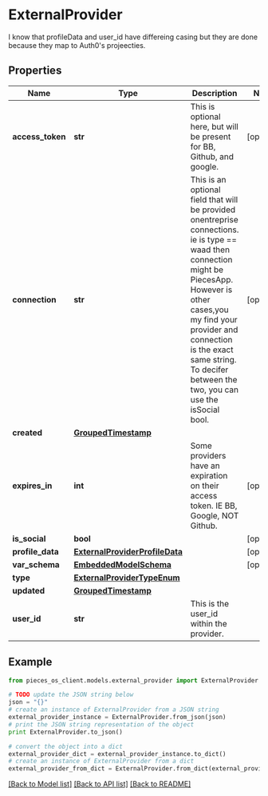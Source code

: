 # ExternalProvider

I know that profileData and user_id have differeing casing but they are done because they map to Auth0's projeecties.

## Properties
Name | Type | Description | Notes
------------ | ------------- | ------------- | -------------
**access_token** | **str** | This is optional here, but will be present for BB, Github, and google. | [optional] 
**connection** | **str** | This is an optional field that will be provided onentreprise connections. ie is type &#x3D;&#x3D; waad then connection might be PiecesApp. However is other cases,you my find your provider and connection is the exact same string. To decifer between the two, you can use the isSocial bool. | [optional] 
**created** | [**GroupedTimestamp**](GroupedTimestamp.md) |  | 
**expires_in** | **int** | Some providers have an expiration on their access token. IE BB, Google, NOT Github. | [optional] 
**is_social** | **bool** |  | [optional] 
**profile_data** | [**ExternalProviderProfileData**](ExternalProviderProfileData.md) |  | [optional] 
**var_schema** | [**EmbeddedModelSchema**](EmbeddedModelSchema.md) |  | [optional] 
**type** | [**ExternalProviderTypeEnum**](ExternalProviderTypeEnum.md) |  | 
**updated** | [**GroupedTimestamp**](GroupedTimestamp.md) |  | 
**user_id** | **str** | This is the user_id within the provider. | 

## Example

```python
from pieces_os_client.models.external_provider import ExternalProvider

# TODO update the JSON string below
json = "{}"
# create an instance of ExternalProvider from a JSON string
external_provider_instance = ExternalProvider.from_json(json)
# print the JSON string representation of the object
print ExternalProvider.to_json()

# convert the object into a dict
external_provider_dict = external_provider_instance.to_dict()
# create an instance of ExternalProvider from a dict
external_provider_from_dict = ExternalProvider.from_dict(external_provider_dict)
```
[[Back to Model list]](../README.md#documentation-for-models) [[Back to API list]](../README.md#documentation-for-api-endpoints) [[Back to README]](../README.md)



